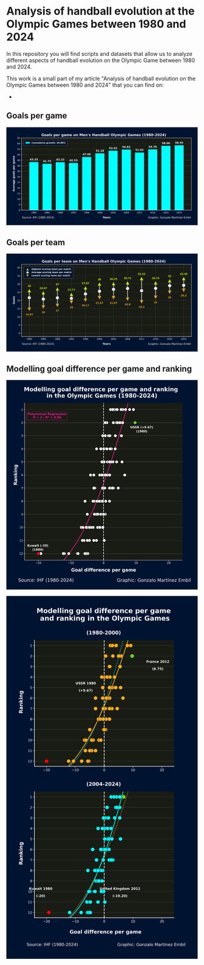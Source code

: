 # Analysis of handball evolution at the Olympic Games between 1980 and 2024

In this repository you will find scripts and datasets that allow us to analyze different aspects of handball evolution on the Olympic Game between 1980 and 2024.

This work is a small part of my article "Analysis of handball evolution on the Olympic Games between 1980 and 2024" that you can find on:

*


## Goals per game

![Goals per game](Visuals/Goalspergame_Men'sHandball_OlympicGames_(1980-2024).png)


## Goals per team

![Goals per team](Visuals/Goalsperteam_Men'sHandball_OlympicGames_(1980-2024).png)


## Modelling goal difference per game and ranking

![Modelling goal difference per game and ranking1](Visuals/Modelling_goaldifferencepergame_ranking_OlympicGames(1980-2024).png)

![Modelling goal difference per game and ranking2](Visuals/Modelling_goaldifferencepergame_ranking_OlympicGames.png)
